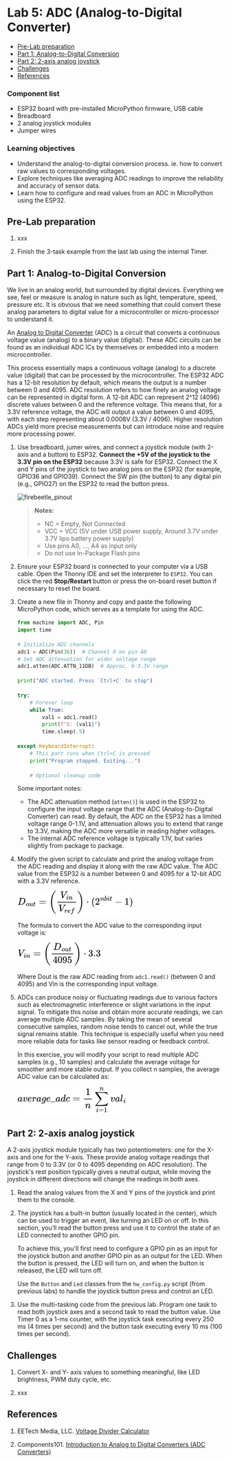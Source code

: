 # Lab 5: ADC (Analog-to-Digital Converter)

* [Pre-Lab preparation](#preparation)
* [Part 1: Analog-to-Digital Conversion](#part1)
* [Part 2: 2-axis analog joystick](#part2)
* [Challenges](#challenges)
* [References](#references)

### Component list
 
* ESP32 board with pre-installed MicroPython firmware, USB cable
* Breadboard
* 2 analog joystick modules
* Jumper wires

### Learning objectives

* Understand the analog-to-digital conversion process. ie. how to convert raw values to corresponding voltages.
* Explore techniques like averaging ADC readings to improve the reliability and accuracy of sensor data.
* Learn how to configure and read values from an ADC in MicroPython using the ESP32.

<a name="preparation"></a>

## Pre-Lab preparation

1. xxx




2. Finish the 3-task example from the last lab using the internal Timer.

<a name="part1"></a>

## Part 1: Analog-to-Digital Conversion

We live in an analog world, but surrounded by digital devices. Everything we see, feel or measure is analog in nature such as light, temperature, speed, pressure etc. It is obvious that we need something that could convert these analog parameters to digital value for a microcontroller or micro-processor to understand it.

An [Analog to Digital Converter](https://components101.com/articles/analog-to-digital-adc-converters) (ADC) is a circuit that converts a continuous voltage value (analog) to a binary value (digital). These ADC circuits can be found as an individual ADC ICs by themselves or embedded into a modern microcontroller.

This process essentially maps a continuous voltage (analog) to a discrete value (digital) that can be processed by the microcontroller. The ESP32 ADC has a 12-bit resolution by default, which means the output is a number between 0 and 4095. ADC resolution refers to how finely an analog voltage can be represented in digital form. A 12-bit ADC can represent 2^12 (4096) discrete values between 0 and the reference voltage. This means that, for a 3.3V reference voltage, the ADC will output a value between 0 and 4095, with each step representing about 0.0008V (3.3V / 4096). Higher resolution ADCs yield more precise measurements but can introduce noise and require more processing power.

1. Use breadboard, jumer wires, and connect a joystick module (with 2-axis and a button) to ESP32. **Connect the +5V of the joystick to the 3.3V pin on the ESP32** because 3.3V is safe for ESP32. Connect the X and Y pins of the joystick to two analog pins on the ESP32 (for example, GPIO36 and GPIO39). Connect the SW pin (the button) to any digital pin (e.g., GPIO27) on the ESP32 to read the button press.

   ![firebeetle_pinout](../lab2-gpio/images/DFR0478_pinout3.png)

   > **Notes:**
   > * NC = Empty, Not Connected
   > * VCC = VCC (5V under USB power supply, Around 3.7V under 3.7V lipo battery power supply)
   > * Use pins A0, ..., A4 as input only
   > * Do not use In-Package Flash pins

2. Ensure your ESP32 board is connected to your computer via a USB cable. Open the Thonny IDE and set the interpreter to `ESP32`. You can click the red **Stop/Restart** button or press the on-board reset button if necessary to reset the board.

3. Create a new file in Thonny and copy and paste the following MicroPython code, which serves as a template for using the ADC.

   ```python
   from machine import ADC, Pin
   import time

   # Initialize ADC channels
   adc1 = ADC(Pin(36))  # Channel X on pin A0
   # Set ADC attenuation for wider voltage range
   adc1.atten(ADC.ATTN_11DB)  # Approc. 0-3.3V range

   print("ADC started. Press `Ctrl+C` to stop")

   try:
       # Forever loop
       while True:
           val1 = adc1.read()
           print(f"X: {val1}")
           time.sleep(.5)

   except KeyboardInterrupt:
       # This part runs when Ctrl+C is pressed
       print("Program stopped. Exiting...")

       # Optional cleanup code
   ```

   Some important notes:

      * The ADC attenuation method (`atten()`) is used in the ESP32 to configure the input voltage range that the ADC (Analog-to-Digital Converter) can read. By default, the ADC on the ESP32 has a limited voltage range 0-1.1V, and attenuation allows you to extend that range to 3.3V, making the ADC more versatile in reading higher voltages.
      * The internal ADC reference voltage is typically 1.1V, but varies slightly from package to package.

4. Modify the given script to calculate and print the analog voltage from the ADC reading and display it along with the raw ADC value. The ADC value from the ESP32 is a number between 0 and 4095 for a 12-bit ADC with a 3.3V reference.

   ![adc equation](images/latex_adc.png)

   The formula to convert the ADC value to the corresponding input voltage is:

   ![adc equation](images/latex_adc2.png)

   <!--
   D_{out} = \left(\frac{V_{in}}{V_{ref}}\right)\cdot (2^{nbit}-1)
   V_{in} = \left(\frac{D_{out}}{4095}\right)\cdot 3.3
   -->

   Where Dout is the raw ADC reading from `adc1.read()` (between 0 and 4095) and Vin is the corresponding input voltage.

5. ADCs can produce noisy or fluctuating readings due to various factors such as electromagnetic interference or slight variations in the input signal. To mitigate this noise and obtain more accurate readings, we can average multiple ADC samples. By taking the mean of several consecutive samples, random noise tends to cancel out, while the true signal remains stable. This technique is especially useful when you need more reliable data for tasks like sensor reading or feedback control.

   In this exercise, you will modify your script to read multiple ADC samples (e.g., 10 samples) and calculate the average voltage for smoother and more stable output. If you collect n samples, the average ADC value can be calculated as:

   ![adc equation](images/latex_adc3.png)

   <!--
   average\_adc = \frac{1}{n}\sum_{i=1}^{n}val_i
   -->

<a name="part2"></a>

## Part 2: 2-axis analog joystick

A 2-axis joystick module typically has two potentiometers: one for the X-axis and one for the Y-axis. These provide analog voltage readings that range from 0 to 3.3V (or 0 to 4095 depending on ADC resolution). The joystick's rest position typically gives a neutral output, while moving the joystick in different directions will change the readings in both axes.

1. Read the analog values from the X and Y pins of the joystick and print them to the console.

2. The joystick has a built-in button (usually located in the center), which can be used to trigger an event, like turning an LED on or off. In this section, you’ll read the button press and use it to control the state of an LED connected to another GPIO pin.

   To achieve this, you'll first need to configure a GPIO pin as an input for the joystick button and another GPIO pin as an output for the LED. When the button is pressed, the LED will turn on, and when the button is released, the LED will turn off.

   Use the `Button` and `Led` classes from the `hw_config.py` script (from previous labs) to handle the joystick button press and control an LED.

3. Use the multi-tasking code from the previous lab. Program one task to read both joystick axes and a second task to read the button value. Use Timer 0 as a 1-ms counter, with the joystick task executing every 250 ms (4 times per second) and the button task executing every 10 ms (100 times per second).

<a name="challenges"></a>

## Challenges

1. Convert X- and Y- axis values to something meaningful, like LED brightness, PWM duty cycle, etc.

2. xxx




<a name="references"></a>

## References

1. EETech Media, LLC. [Voltage Divider Calculator](https://www.allaboutcircuits.com/tools/voltage-divider-calculator/)

2. Components101. [Introduction to Analog to Digital Converters (ADC Converters)](https://components101.com/articles/analog-to-digital-adc-converters)
